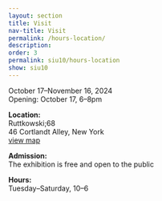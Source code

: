 ```yaml
---
layout: section
title: Visit
nav-title: Visit
permalink: /hours-location/
description:
order: 3
permalink: siu10/hours-location
show: siu10
---
```


<div class="margin-bottom-4 font-sans-sm tablet:font-sans-md display-inline-block radius-sm">
  <p>October 17&ndash;November 16, 2024<br/>Opening: October 17, 6&ndash;8pm</p>

  <p><strong>Location:</strong><br/>Ruttkowski;68<br/>46 Cortlandt Alley, New York<br/><a class="text-no-underline" href="https://maps.app.goo.gl/LvXGE4t31P5T7hPF7"><span class="hover:border-bottom-2px">view map</span> <i class="fas fa-map-marked-alt"></i></a></p>

  <p><strong>Admission:</strong><br/>The exhibition is free and open to the public</p>

  <p><strong>Hours:</strong><br/>Tuesday&ndash;Saturday, 10&ndash;6</p>
</div>
